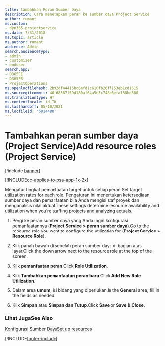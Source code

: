 ```yaml
---
title: tambahkan Peran Sumber Daya
description: Cara menetapkan peran ke sumber daya Project Service
author: rumant
ms.custom:
- dyn365-projectservice
ms.date: 7/31/2018
ms.topic: article
ms.author: rumant
audience: Admin
search.audienceType:
- admin
- customizer
- enduser
search.app:
- D365CE
- D365PS
- ProjectOperations
ms.openlocfilehash: 2b92df44415bc6efd1c610fb26ff153eb1cd1615
ms.sourcegitcommit: 40f68387f594180af64a5e5c748b6efa188bd300
ms.translationtype: HT
ms.contentlocale: id-ID
ms.lasthandoff: 05/10/2021
ms.locfileid: "6014480"
---
```

# <a name="add-resource-roles-project-service"></a><span data-ttu-id="7421a-103">Tambahkan peran sumber daya (Project Service)</span><span class="sxs-lookup"><span data-stu-id="7421a-103">Add resource roles (Project Service)</span></span>

[!include [banner](../includes/psa-now-project-operations.md)]

[!INCLUDE[cc-applies-to-psa-app-1x-2x](../includes/cc-applies-to-psa-app-1x-2x.md)]

<span data-ttu-id="7421a-104">Mengatur tingkat pemanfaatan target untuk setiap peran.</span><span class="sxs-lookup"><span data-stu-id="7421a-104">Set target utilization rates for each role.</span></span> <span data-ttu-id="7421a-105">Pengaturan ini menentukan ketersediaan sumber daya dan pemanfaatan bila Anda mengisi staf proyek dan menganalisis nilai aktual.</span><span class="sxs-lookup"><span data-stu-id="7421a-105">These settings determine resource availability and utilization when you’re staffing projects and analyzing actuals.</span></span>  
  
1.  <span data-ttu-id="7421a-106">Pergi ke peran sumber daya yang Anda ingin konfigurasi pemanfaatannya (**Project Service > peran sumber daya**).</span><span class="sxs-lookup"><span data-stu-id="7421a-106">Go to the resource role you want to configure the utilization for (**Project Service > Resource Role**).</span></span>  
  
2.  <span data-ttu-id="7421a-107">Klik panah bawah di sebelah peran sumber daya di bagian atas layar.</span><span class="sxs-lookup"><span data-stu-id="7421a-107">Click the down arrow next to the resource role at the top of the screen.</span></span>  
  
3.  <span data-ttu-id="7421a-108">Klik **pemanfaatan peran**.</span><span class="sxs-lookup"><span data-stu-id="7421a-108">Click **Role Utilization**.</span></span>  
  
4.  <span data-ttu-id="7421a-109">Klik **Tambahkan pemanfaatan peran baru**.</span><span class="sxs-lookup"><span data-stu-id="7421a-109">Click **Add New Role Utilization**.</span></span>  
  
5.  <span data-ttu-id="7421a-110">Dalam area **umum**, isi bidang yang diperlukan.</span><span class="sxs-lookup"><span data-stu-id="7421a-110">In the **General** area, fill in the fields as needed.</span></span>  
  
6.  <span data-ttu-id="7421a-111">Klik **Simpan** atau **Simpan dan Tutup**.</span><span class="sxs-lookup"><span data-stu-id="7421a-111">Click **Save** or **Save & Close**.</span></span>  
  
### <a name="see-also"></a><span data-ttu-id="7421a-112">Lihat Juga</span><span class="sxs-lookup"><span data-stu-id="7421a-112">See Also</span></span>  
 [<span data-ttu-id="7421a-113">Konfigurasi Sumber Daya</span><span class="sxs-lookup"><span data-stu-id="7421a-113">Set up resources</span></span>](../psa/set-up-resources.md)


[!INCLUDE[footer-include](../includes/footer-banner.md)]